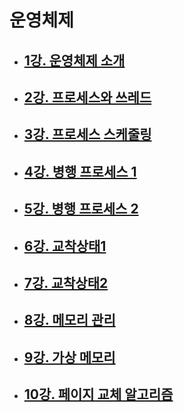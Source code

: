 # 운영체제

- ## [1강. 운영체제 소개](./chapter1.md)

- ## [2강. 프로세스와 쓰레드](./chapter2.md)

- ## [3강. 프로세스 스케줄링](./chapter3.md)

- ## [4강. 병행 프로세스 1](./chapter4.md)

- ## [5강. 병행 프로세스 2](./chapter5.md)

- ## [6강. 교착상태1](./chapter6.md)

- ## [7강. 교착상태2](./chapter7.md)

- ## [8강. 메모리 관리](./chapter8.md)

- ## [9강. 가상 메모리](./chapter9.md)

- ## [10강. 페이지 교체 알고리즘](./chapter10.md)
